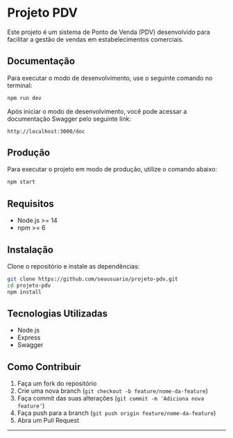 # Projeto PDV

Este projeto é um sistema de Ponto de Venda (PDV) desenvolvido para facilitar a gestão de vendas em estabelecimentos comerciais.

## Documentação

Para executar o modo de desenvolvimento, use o seguinte comando no terminal:

```bash
npm run dev
```

Após iniciar o modo de desenvolvimento, você pode acessar a documentação Swagger pelo seguinte link:

```
http://localhost:3000/doc
```

## Produção

Para executar o projeto em modo de produção, utilize o comando abaixo:

```bash
npm start
```

## Requisitos

- Node.js >= 14
- npm >= 6

## Instalação

Clone o repositório e instale as dependências:

```bash
git clone https://github.com/seuusuario/projeto-pdv.git
cd projeto-pdv
npm install
```

## Tecnologias Utilizadas

- Node.js
- Express
- Swagger

## Como Contribuir

1. Faça um fork do repositório
2. Crie uma nova branch (`git checkout -b feature/nome-da-feature`)
3. Faça commit das suas alterações (`git commit -m 'Adiciona nova feature'`)
4. Faça push para a branch (`git push origin feature/nome-da-feature`)
5. Abra um Pull Request

---
